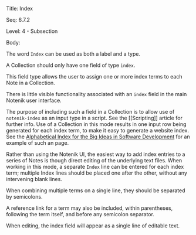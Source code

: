 Title:  Index

Seq:    6.7.2

Level:  4 - Subsection

Body: 

The word `Index` can be used as both a label and a type.

A Collection should only have one field of type `index`.

This field type allows the user to assign one or more index terms to each Note in a Collection.

There is little visible functionality associated with an `index` field in the main Notenik user interface. 

The purpose of including such a field in a Collection is to allow use of `notenik-index` as an input type in a script. See the [[Scripting]] article for further info. Use of a Collection in this mode results in one input row being generated for each index term, to make it easy to generate a website index. See the [Alphabetical Index for the Big Ideas in Software Development](https://www.softdevbigideas.com/alphabetical-index.html) for an example of such an page. 

Rather than using the Notenik UI, the easiest way to add index entries to a series of Notes is though direct editing of the underlying text files. When working in this mode, a separate `Index` line can be entered for each index term; multiple Index lines should be placed one after the other, without any intervening blank lines. 

When combining multiple terms on a single line, they should be separated by semicolons. 

A reference link for a term may also be included, within parentheses, following the term itself, and before any semicolon separator. 

When editing, the index field will appear as a single line of editable text.
